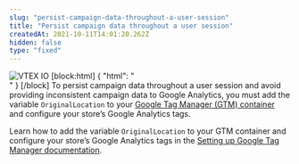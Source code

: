 ```yaml
---
slug: "persist-campaign-data-throughout-a-user-session"
title: "Persist campaign data throughout a user session"
createdAt: 2021-10-11T14:01:20.262Z
hidden: false
type: "fixed"
---
```


![VTEX IO](https://img.shields.io/badge/-VTEX%20IO-orange)
[block:html]
{
  "html": "<br>"
}
[/block]
To persist campaign data throughout a user session and avoid providing inconsistent campaign data to Google Analytics, you must add the variable `OriginalLocation` to your [Google Tag Manager (GTM) container](https://tagmanager.google.com/) and configure your store’s Google Analytics tags. 

Learn how to add the variable `OriginalLocation` to your GTM container and configure your store’s Google Analytics tags in the [Setting up Google Tag Manager documentation](https://developers.vtex.com/vtex-developer-docs/docs/vtex-io-documentation-setting-up-google-tag-manager#creating-the-original-location-and-original-referrer-variables).